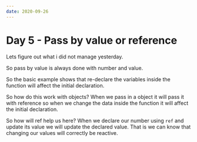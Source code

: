 ```yaml
---
date: 2020-09-26
---
```


# Day 5 - Pass by value or reference

Lets figure out what i did not manage yesterday.

So pass by value is always done with number and value.

So the basic example shows that re-declare the variables inside the function will affect the initial declaration.

So how do this work with objects? When we pass in a object it will pass it with reference so when we change the data inside the function it will affect the initial declaration.

So how will ref help us here? When we declare our number using `ref` and update its value we will update the declared value. That is we can know that changing our values will correctly be reactive.
